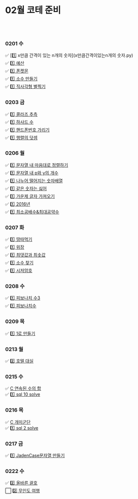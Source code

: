 # 02월 코테 준비

<br><br>
### 0201 수
✅ [1️⃣ x만큼 간격이 있는 n개의 숫자](x만큼간격이있는n개의 숫자.py) <br>
✅ [1️⃣ 예산](예산.py) <br>
✅ [1️⃣ 폰켓몬](폰켓몬.py) <br>
✅ [1️⃣ 소수 만들기](소수만들기.py) <br>
✅ [1️⃣ 직사각형 별찍기](직사각형별찍기.py) <br>


### 0203 금
✅ [1️⃣ 콜라즈 추측](콜라즈추측.py) <br>
✅ [1️⃣ 하샤드 수](하샤드수.py) <br>
✅ [1️⃣ 핸드폰번호 가리기](핸드폰번호가리기.py) <br>
✅ [1️⃣ 행렬의 덧셈](행렬의덧셈.py) <br>


### 0206 월
✅ [1️⃣ 문자열 내 마음대로 정렬하기](문자열내마음대로정렬하기.py) <br>
✅ [1️⃣ 문자열 내 p와 y의 개수](문자열내p와y의개수.py) <br>
✅ [1️⃣ 나누어 떨어지는 숫자배열](나누어떨어지는숫자배열.py) <br>
✅ [1️⃣ 같은 숫자는 싫어](같은숫자는싫어.py) <br>
✅ [1️⃣ 가운제 글자 가져오기](가운데글자가져오기.py) <br>
✅ [1️⃣ 2016년](2016년.py) <br>
✅ [1️⃣ 최소공배수&최대공약수](최소공배수&최대공약수.py) <br>


### 0207 화
✅ [1️⃣ 땅따먹기](땅따먹기.py) <br>
✅ [1️⃣ 위장](위장.py) <br>
✅ [1️⃣ 최댓값과 최솟값](최댓값과최솟값.py) <br>
✅ [1️⃣ 소수 찾기](소수찾기.py) <br>
✅ [1️⃣ 시저암호](시저암호.py) <br>


### 0208 수
✅ [1️⃣ 피보나치 수3](boj2749.py) <br>
✅ [1️⃣ 피보나치수](boj2747.py) <br>


### 0209 목
✅ [1️⃣ 1로 만들기](boj1463.py) <br>



### 0213 월
✅ [2️⃣ 호텔 대실](호텔대실.py) <br>


### 0215 수
✅ [C 연속된 수의 합](연속된수의합.py) <br>
✅ [1️⃣ sql 10 solve](15sql.sql) <br>



### 0216 목
✅ [C 개미군단](개미군단.py) <br>
✅ [1️⃣ sql 2 solve](16sql.sql) <br>


### 0217 금
✅ [1️⃣ JadenCase문자열 만들기](JadenCase문자열만들기.py) <br>


### 0222 수
✅ [2️⃣ 올바른 괄호](올바른괄호.py) <br>
⬜ [2️⃣ 무인도 여행](무인도여행.py) <br>
